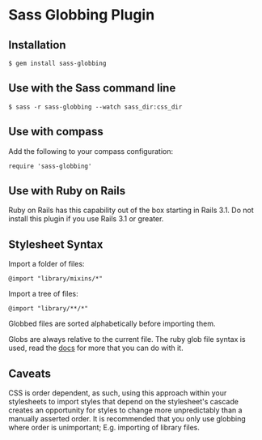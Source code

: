# Sass Globbing Plugin

## Installation

    $ gem install sass-globbing

## Use with the Sass command line

    $ sass -r sass-globbing --watch sass_dir:css_dir

## Use with compass

Add the following to your compass configuration:

    require 'sass-globbing'

## Use with Ruby on Rails

Ruby on Rails has this capability out of the box starting in Rails 3.1. Do not install this plugin if you use Rails 3.1 or greater.

## Stylesheet Syntax

Import a folder of files:

    @import "library/mixins/*"

Import a tree of files:

    @import "library/**/*"

Globbed files are sorted alphabetically before importing them.

Globs are always relative to the current file. The ruby glob file syntax is used, read the [docs][globbing_docs] for more that you can do with it.

## Caveats

CSS is order dependent, as such, using this approach within your stylesheets to import styles that depend on the stylesheet's cascade creates an opportunity for styles to change more unpredictably than a manually asserted order. It is recommended that you only use globbing where order is unimportant; E.g. importing of library files.


[globbing_docs]: http://ruby-doc.org/core/classes/Dir.html#M000629